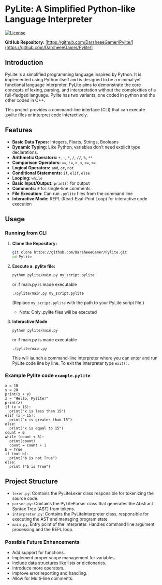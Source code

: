 # PyLite: A Simplified Python-like Language Interpreter

[![License](https://img.shields.io/badge/license-MIT-blue.svg)](LICENSE)

**GitHub Repository:** [https://github.com/DarsheeeGamer/Pylite/](https://github.com/DarsheeeGamer/Pylite/)

## Introduction

PyLite is a simplified programming language inspired by Python. It is implemented using Python itself and is designed to be a minimal yet functional language interpreter. PyLite aims to demonstrate the core concepts of lexing, parsing, and interpretation without the complexities of a full-fledged language. Pylite has two variants, one coded in python and the other coded in C++.

This project provides a command-line interface (CLI) that can execute .pylite files or interpret code interactively.

## Features

*   **Basic Data Types:** Integers, Floats, Strings, Booleans
*   **Dynamic Typing:** Like Python, variables don't need explicit type declarations.
*   **Arithmetic Operators:** `+`, `-`, `*`, `/`, `//`, `%`, `**`
*   **Comparison Operators:** `==`, `!=`, `>`, `<`, `>=`, `<=`
*   **Logical Operators:** `and`, `or`, `not`
*   **Conditional Statements:** `if`, `elif`, `else`
*   **Looping:** `while`
*   **Basic Input/Output:** `print()` for output
*   **Comments:** `#` for single-line comments
*   **File Execution:** Can run `.pylite` files from the command line
*   **Interactive Mode:** REPL (Read-Eval-Print Loop) for interactive code execution

## Usage

### Running from CLI

1.  **Clone the Repository:**

    ```bash
    git clone https://github.com/DarsheeeGamer/Pylite.git
    cd Pylite
    ```

2.  **Execute a .pylite file:**

    ```bash
    python pylite/main.py my_script.pylite
    ```
    or if main.py is made executable

    ```bash
    ./pylite/main.py my_script.pylite
    ```
    (Replace `my_script.pylite` with the path to your PyLite script file.)
    - Note: Only .pylite files will be executed

3. **Interactive Mode**
    ```bash
    python pylite/main.py
    ```
    or if main.py is made executable

    ```bash
    ./pylite/main.py
    ```

    This will launch a command-line interpreter where you can enter and run PyLite code line by line. To exit the interpreter type `exit()`.
### Example Pylite code `example.pylite`
```
x = 10
y = 20
print(x + y)
z = "Hello, Pylite!"
print(z)
if (x < 15):
  print("x is less than 15")
elif (x > 15):
  print("x is greater than 15")
else:
  print("x is equal to 15")
count = 0
while (count < 3):
  print(count)
  count = count + 1
b = True
if (not b):
  print("b is not True")
else:
  print ("b is True")
```
## Project Structure

*   `lexer.py`: Contains the PyLiteLexer class responsible for tokenizing the source code.
*   `parser.py`: Contains the PyLiteParser class that generates the Abstract Syntax Tree (AST) from tokens.
*   `interpreter.py`: Contains the PyLiteInterpreter class, responsible for executing the AST and managing program state.
*   `main.py`: Entry point of the interpreter. Handles command line argument processing and the REPL loop.

### Possible Future Enhancements

*   Add support for functions.
*   Implement proper scope management for variables.
*   Include data structures like lists or dictionaries.
*   Introduce more operators.
*   Improve error reporting and handling.
*   Allow for Multi-line comments.
